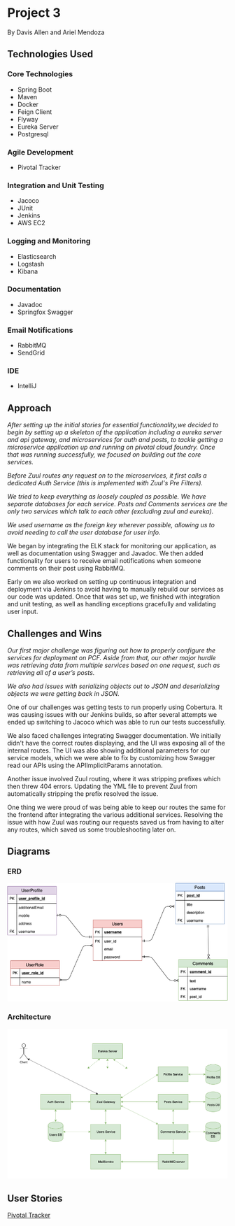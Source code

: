 # Project 3
By Davis Allen and Ariel Mendoza

## Technologies Used

### Core Technologies
* Spring Boot
* Maven
* Docker
* Feign Client
* Flyway
* Eureka Server
* Postgresql

### Agile Development
* Pivotal Tracker

### Integration and Unit Testing
* Jacoco
* JUnit
* Jenkins
* AWS EC2

### Logging and Monitoring
* Elasticsearch
* Logstash
* Kibana

### Documentation
* Javadoc
* Springfox Swagger

### Email Notifications
* RabbitMQ
* SendGrid

### IDE
* IntelliJ


## Approach
*After setting up the initial stories for essential functionality,we decided to begin by setting up a skeleton of the application including a eureka server and api gateway, and microservices for auth and posts, to tackle getting a microservice application up and running on pivotal cloud foundry. Once that was running successfully, we focused on building out the core services.*

*Before Zuul routes any request on to the microservices, it first calls a dedicated Auth Service (this is implemented with Zuul's Pre Filters).*

*We tried to keep everything as loosely coupled as possible. We have separate databases for each service. Posts and Comments services are the only two services which talk to each other (excluding zuul and eureka).*

*We used username as the foreign key wherever possible, allowing us to avoid needing to call the user database for user info.*

<!-- Project 4 Approach -->
We began by integrating the ELK stack for monitoring our application, as well as documentation using Swagger and Javadoc. We then added functionality for users to receive email notifications when someone comments on their post using RabbitMQ.

Early on we also worked on setting up continuous integration and deployment via Jenkins to avoid having to manually rebuild our services as our code was updated. Once that was set up, we finished with integration and unit testing, as well as handling exceptions gracefully and validating user input.




## Challenges and Wins
*Our first major challenge was figuring out how to properly configure the services for deployment on PCF. Aside from that, our other major hurdle was retrieving data from multiple services based on one request, such as retrieving all of a user’s posts.*

*We also had issues with serializing objects out to JSON and deserializing objects we were getting back in JSON.*

<!-- Project 4 Challenges & Wins -->
One of our challenges was getting tests to run properly using Cobertura. It was causing issues with our Jenkins builds, so after several attempts we ended up switching to Jacoco which was able to run our tests successfully.

We also faced challenges integrating Swagger documentation. We initially didn't have the correct routes displaying, and the UI was exposing all of the internal routes. The UI was also showing additional parameters for our service models, which we were able to fix by customizing how Swagger read our APIs using the APIImplicitParams annotation.

Another issue involved Zuul routing, where it was stripping prefixes which then threw 404 errors. Updating the YML file to prevent Zuul from automatically stripping the prefix resolved the issue.

One thing we were proud of was being able to keep our routes the same for the frontend after integrating the various additional services. Resolving the issue with how Zuul was routing our requests saved us from having to alter any routes, which saved us some troubleshooting later on.



## Diagrams
### ERD
![ERD](images/Project3ERD.png)

### Architecture
![Architecture](Project-3-Architecture.png)


## User Stories
[Pivotal Tracker](https://www.pivotaltracker.com/n/projects/2417875)

